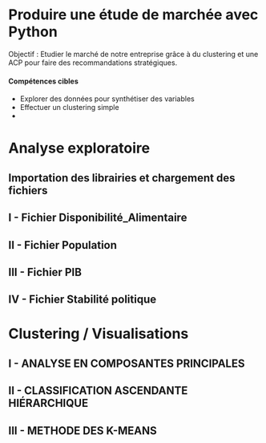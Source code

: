 # Produire une étude de marchée avec Python

Objectif : Etudier le marché de notre entreprise grâce à du clustering et une ACP pour faire des recommandations stratégiques.

#### Compétences cibles
  - Explorer des données pour synthétiser des variables
  - Effectuer un clustering simple
  -
# Analyse exploratoire
## Importation des librairies et chargement des fichiers

##  I - Fichier Disponibilité_Alimentaire

## II - Fichier Population

## III - Fichier PIB

## IV - Fichier Stabilité politique

# Clustering / Visualisations
## I - ANALYSE EN COMPOSANTES PRINCIPALES 

## II - CLASSIFICATION ASCENDANTE HIÉRARCHIQUE

## III - METHODE DES K-MEANS

